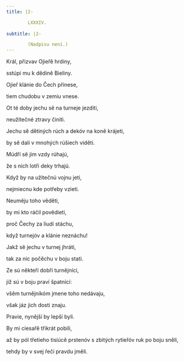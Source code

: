 ```yaml
---
title: |2-

        LXXXIV.
      
subtitle: |2-

        (Nadpisu není.)
---
```


Král, přizvav Ojieřě hrdiny,

sstúpi mu k dědině Bieliny.

Ojieř klánie do Čech přinese,

tiem chudobu v zemiu vnese.

Ot té doby jechu sě na turneje jezditi,

neužitečné ztravy činiti.

Jechu sě dětiných rúch a dekóv na koně krájeti,

by sě dali v mnohých rúšiech viděti.

Múdří sě jim vzdy rúhajú,

že s nich lotři deky trhajú.

Když by na užitečnú vojnu jeti,

nejmiecnu kde potřeby vzieti.

Neuměju toho věděti,

by mi kto ráčil povědieti,

proč Čechy za liudi stáchu,

když turnejóv a klánie neznáchu!

Jakž sě jechu v turnej jhráti,

tak za nic počěchu v boju stati.

Ze sú někteří dobří turnějníci,

již sú v boju praví špatnící:

všěm turnějníkóm jmene toho nedávaju,

však jáz jich dosti znaju.

Pravie, nynější by lepší byli.

By mi ciesařě třikrát pobili,

až by pól třetieho tisiúcě prstenóv s zbitých rytieřóv ruk po boju sněli,

tehdy by v svej řeči pravdu jměli.
